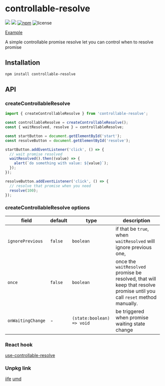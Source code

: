 # controllable-resolve

![](https://github.com/ZouYouShun/controllable-resolve/actions/workflows/main-merge.yml/badge.svg)
![](https://github.com/ZouYouShun/controllable-resolve/actions/workflows/npm-publish.yml/badge.svg)
[![npm](https://img.shields.io/npm/v/controllable-resolve.svg)](https://www.npmjs.com/package/controllable-resolve)
![license](https://img.shields.io/npm/l/controllable-resolve)

[Example](https://zouyoushun.github.io/controllable-resolve/)

A simple controllable promise resolve let you can control when to resolve promise

## Installation

```bash
npm install controllable-resolve
```

## API

### createControllableResolve

```ts
import { createControllableResolve } from 'controllable-resolve';

const controllableResolve = createControllableResolve();
const { waitResolved, resolve } = controllableResolve;

const startButton = document.getElementById('start');
const resolveButton = document.getElementById('resolve');

startButton.addEventListener('click', () => {
  // wait promise resolved
  waitResolved().then((value) => {
    alert(`do something with value: ${value}`);
  });
});

resolveButton.addEventListener('click', () => {
  // resolve that promise when you need
  resolve(100);
});
```

### createControllableResolve options

| field             | default | type                      | description                                                                                                              |
| ----------------- | ------- | ------------------------- | ------------------------------------------------------------------------------------------------------------------------ |
| `ignorePrevious`  | `false` | `boolean`                 | if that be `true`, when `waitResolved` will ignore previous one,                                                         |
| `once`            | `false` | `boolean`                 | once the `waitResolved` promise be resolved, that will keep that resolve promise until you call `reset` method manually. |
| `onWaitingChange` | -       | `(state:boolean) => void` | be triggered when promise waiting state change                                                                           |


### React hook

[use-controllable-resolve](https://github.com/ZouYouShun/controllable-resolve/tree/main/libs/use-controllable-resolve)


### Unpkg link

[iife](https://unpkg.com/use-controllable-resolve/unpkg/controllable-resolve.iife.js)
[umd](https://unpkg.com/use-controllable-resolve/unpkg/controllable-resolve.umd.js)